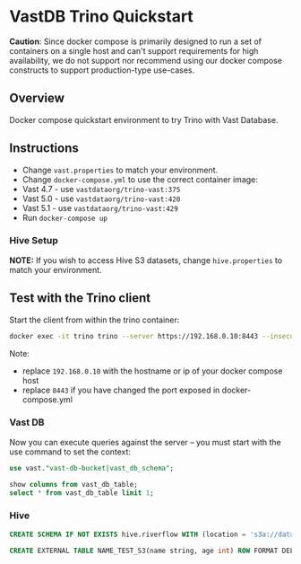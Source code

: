 # VastDB Trino Quickstart

**Caution**: Since docker compose is primarily designed to run a set of containers on a single host and can't support requirements for high availability, we do not support nor recommend using our docker compose constructs to support production-type use-cases. 

## Overview

Docker compose quickstart environment to try Trino with Vast Database.

## Instructions

 - Change `vast.properties` to match your environment.
 - Change `docker-compose.yml` to use the correct container image:
  - Vast 4.7 - use `vastdataorg/trino-vast:375`
  - Vast 5.0 - use `vastdataorg/trino-vast:420`
  - Vast 5.1 - use `vastdataorg/trino-vast:429`
- Run `docker-compose up`

### Hive Setup

**NOTE:** If you wish to access Hive S3 datasets, change `hive.properties` to match your environment.

## Test with the Trino client

Start the client from within the trino container:

```bash
docker exec -it trino trino --server https://192.168.0.10:8443 --insecure
```

Note:
- replace `192.168.0.10` with the hostname or ip of your docker compose host
- replace `8443` if you have changed the port exposed in docker-compose.yml

### Vast DB

Now you can execute queries against the server – you must start with the use command to set the context:

```sql
use vast."vast-db-bucket|vast_db_schema";

show columns from vast_db_table;
select * from vast_db_table limit 1;
```

### Hive

```sql
CREATE SCHEMA IF NOT EXISTS hive.riverflow WITH (location = 's3a://datastore/csnow_trino');
```

```sql
CREATE EXTERNAL TABLE NAME_TEST_S3(name string, age int) ROW FORMAT DELIMITED FIELDS TERMINATED BY ',' STORED AS TextFile LOCATION 's3a://datastore/';
```



